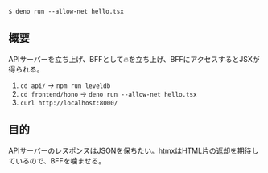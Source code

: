 ```console
$ deno run --allow-net hello.tsx
```

## 概要

APIサーバーを立ち上げ、BFFとして🔥を立ち上げ、BFFにアクセスするとJSXが得られる。

1. `cd api/` -> `npm run leveldb`
2. `cd frontend/hono` -> `deno run --allow-net hello.tsx`
3. `curl http://localhost:8000/`

## 目的

APIサーバーのレスポンスはJSONを保ちたい。htmxはHTML片の返却を期待しているので、BFFを噛ませる。
